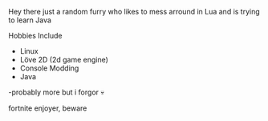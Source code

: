 Hey there just a random furry who likes to mess arround in Lua and is trying to learn Java

Hobbies Include 
- Linux
- Löve 2D (2d game engine)
- Console Modding
- Java

-probably more but i forgor 💀










fortnite enjoyer, beware
